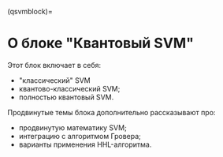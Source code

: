 (qsvmblock)=

# О блоке "Квантовый SVM"

Этот блок включает в себя:

- "классический" SVM
- квантово-классический SVM;
- полностью квантовый SVM.

Продвинутые темы блока дополнительно рассказывают про:

- продвинутую математику SVM;
- интеграцию с алгоритмом Гровера;
- варианты применения HHL-алгоритма.
